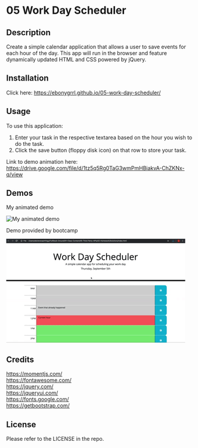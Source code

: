 # 05 Work Day Scheduler

## Description

Create a simple calendar application that allows a user to save events for each hour of the day. This app will run in the browser and feature dynamically updated HTML and CSS powered by jQuery.

## Installation

Click here: https://ebonygrrl.github.io/05-work-day-scheduler/

## Usage

To use this application:
1. Enter your task in the respective textarea based on the hour you wish to do the task.
2. Click the save button (floppy disk icon) on that row to store your task.
   
Link to demo animation here: https://drive.google.com/file/d/1tz5q5Rg0TaG3wmPmHBiakvA-ChZKNx-q/view

## Demos

My animated demo

![My animated demo](/assets/images/work-day-scheduler-tori-booker.gif)

Demo provided by bootcamp

![Bootcamp provided demo](/assets/images/05-third-party-apis-homework-demo.gif)

## Credits

https://momentjs.com/<br>
https://fontawesome.com/<br>
https://jquery.com/<br>
https://jqueryui.com/<br>
https://fonts.google.com/<br>
https://getbootstrap.com/


## License

Please refer to the LICENSE in the repo.
